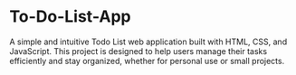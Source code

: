 # To-Do-List-App
A simple and intuitive Todo List web application built with HTML, CSS, and JavaScript. This project is designed to help users manage their tasks efficiently and stay organized, whether for personal use or small projects.
